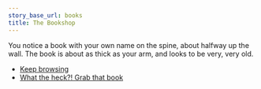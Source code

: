 ```yaml
---
story_base_url: books
title: The Bookshop
---
```


You notice a book with your own name on the spine, about halfway up the wall. The book is about as thick as your arm, and looks to be very, very old.

* [Keep browsing](8a)
* [What the heck?! Grab that book](9)